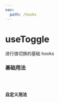 ```yaml
---
nav:
  path: /hooks
---
```

# useToggle

进行值切换的基础 hooks

### 基础用法

<code src="./demo/demo1.tsx">

### 自定义用法

<code src="./demo/demo2.tsx">
